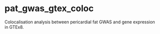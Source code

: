 # pat_gwas_gtex_coloc
Colocalisation analysis between pericardial fat GWAS and gene expression in GTEx8.
